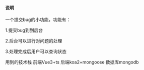 #### 说明
一个提交bug的小功能，功能有：

1.提交bug到到后台

2.后台可以进行对问题的处理

3.处理完成后用户可以查询状态

用到的技术栈 前端Vue3+ts 后端koa2+mongoose 数据库mongodb
